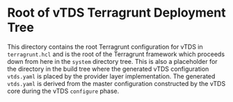 # Root of vTDS Terragrunt Deployment Tree

This directory contains the root Terragrunt configuration for vTDS in
`terragrunt.hcl` and is the root of the Terragrunt framework which
proceeds down from here in the `system` directory tree. This is also a
placeholder for the directory in the build tree where the generated vTDS
configuration `vtds.yaml` is placed by the provider layer
implementation. The generated `vtds.yaml` is derived from the master
configuration constructed by the vTDS core during the vTDS
`configure` phase.
